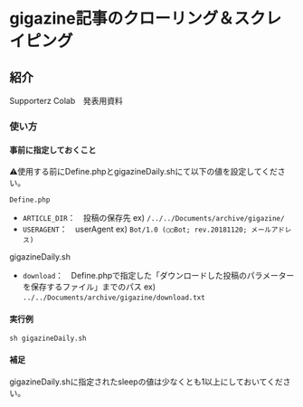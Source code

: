 # gigazine記事のクローリング＆スクレイピング

## 紹介
Supporterz Colab　発表用資料

### 使い方

#### 事前に指定しておくこと
⚠️使用する前にDefine.phpとgigazineDaily.shにて以下の値を設定してください。

`Define.php`

- `ARTICLE_DIR`：　投稿の保存先 ex) `/../../Documents/archive/gigazine/`
- `USERAGENT`：　userAgent ex) `Bot/1.0 (◯◯Bot; rev.20181120; メールアドレス)`

gigazineDaily.sh

- `download`：　Define.phpで指定した「ダウンロードした投稿のパラメーターを保存するファイル」までのパス ex) `../../Documents/archive/gigazine/download.txt`
#### 実行例
```
sh gigazineDaily.sh
```

#### 補足
gigazineDaily.shに指定されたsleepの値は少なくとも1以上にしておいてください。
